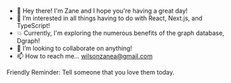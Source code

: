 - 👋 Hey there! I'm Zane and I hope you're having a great day!
- 👀 I’m interested in all things having to do with React, Next.js, and TypeScript!
- 💥 Currently, I'm exploring the numerous benefits of the graph database, Dgraph!
- 💞️ I’m looking to collaborate on anything!
- 📫 How to reach me... wilsonzanea@gmail.com

Friendly Reminder: Tell someone that you love them today.

<!---
zaneaw/zaneaw is a ✨ special ✨ repository because its `README.md` (this file) appears on your GitHub profile.
You can click the Preview link to take a look at your changes.
--->
